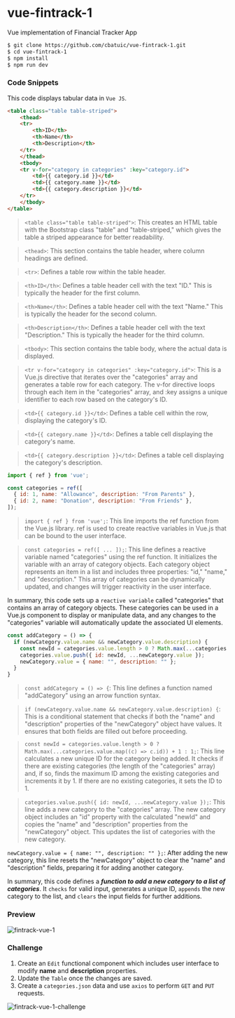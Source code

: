 # vue-fintrack-1
 Vue implementation of Financial Tracker App

```bash
$ git clone https://github.com/cbatuic/vue-fintrack-1.git
$ cd vue-fintrack-1
$ npm install
$ npm run dev
```

### Code Snippets
This code displays tabular data in ```Vue JS```.
```html
<table class="table table-striped">
    <thead>
    <tr>
        <th>ID</th>
        <th>Name</th>
        <th>Description</th>
    </tr>
    </thead>
    <tbody>
    <tr v-for="category in categories" :key="category.id">
        <td>{{ category.id }}</td>
        <td>{{ category.name }}</td>
        <td>{{ category.description }}</td>
    </tr>
    </tbody>
</table>
```
> ```<table class="table table-striped">```: This creates an HTML table with the Bootstrap class "table" and "table-striped," which gives the table a striped appearance for better readability.

> ```<thead>```: This section contains the table header, where column headings are defined.

> ```<tr>```: Defines a table row within the table header.

> ```<th>ID</th>```: Defines a table header cell with the text "ID." This is typically the header for the first column.

> ```<th>Name</th>```: Defines a table header cell with the text "Name." This is typically the header for the second column.

> ```<th>Description</th>```: Defines a table header cell with the text "Description." This is typically the header for the third column.

> ```<tbody>```: This section contains the table body, where the actual data is displayed.

> ```<tr v-for="category in categories" :key="category.id">```: This is a Vue.js directive that iterates over the "categories" array and generates a table row for each category. The v-for directive loops through each item in the "categories" array, and :key assigns a unique identifier to each row based on the category's ID.

> ```<td>{{ category.id }}</td>```: Defines a table cell within the row, displaying the category's ID.

> ```<td>{{ category.name }}</td>```: Defines a table cell displaying the category's name.

> ```<td>{{ category.description }}</td>```: Defines a table cell displaying the category's description.
</p>

```js
import { ref } from 'vue';

const categories = ref([
  { id: 1, name: "Allowance", description: "From Parents" },
  { id: 2, name: "Donation", description: "From Friends" },
]);
```

> ```import { ref } from 'vue';```: This line imports the ref function from the Vue.js library. ref is used to create reactive variables in Vue.js that can be bound to the user interface.

> ```const categories = ref([ ... ]);```: This line defines a reactive variable named "categories" using the ref function. It initializes the variable with an array of category objects. Each category object represents an item in a list and includes three properties: "id," "name," and "description." This array of categories can be dynamically updated, and changes will trigger reactivity in the user interface.

In summary, this code sets up a ```reactive variable``` called "categories" that contains an array of category objects. These categories can be used in a Vue.js component to display or manipulate data, and any changes to the "categories" variable will automatically update the associated UI elements.

```js
const addCategory = () => {
  if (newCategory.value.name && newCategory.value.description) {
    const newId = categories.value.length > 0 ? Math.max(...categories.value.map((c) => c.id)) + 1 : 1;
    categories.value.push({ id: newId, ...newCategory.value });
    newCategory.value = { name: "", description: "" };
  }
}
```

> ```const addCategory = () => {```: This line defines a function named "addCategory" using an arrow function syntax.

> ```if (newCategory.value.name && newCategory.value.description) {```: This is a conditional statement that checks if both the "name" and "description" properties of the "newCategory" object have values. It ensures that both fields are filled out before proceeding.

> ```const newId = categories.value.length > 0 ? Math.max(...categories.value.map((c) => c.id)) + 1 : 1;```: This line calculates a new unique ID for the category being added. It checks if there are existing categories (the length of the "categories" array) and, if so, finds the maximum ID among the existing categories and increments it by 1. If there are no existing categories, it sets the ID to 1.

> ```categories.value.push({ id: newId, ...newCategory.value });```: This line adds a new category to the "categories" array. The new category object includes an "id" property with the calculated "newId" and copies the "name" and "description" properties from the "newCategory" object. This updates the list of categories with the new category.

```newCategory.value = { name: "", description: "" };```: After adding the new category, this line resets the "newCategory" object to clear the "name" and "description" fields, preparing it for adding another category.

In summary, this code defines a ***function to add a new category to a list of categories***. It ```checks``` for valid input, generates a unique ID, ```appends``` the new category to the list, and ```clears``` the input fields for further additions.

### Preview

![fintrack-vue-1](./fintrack-vue-1.gif)

### Challenge

1. Create an ```Edit``` functional component which includes user interface to modify **name** and **description** properties.
2. Update the ```Table``` once the changes are saved.
3. Create a ```categories.json``` data and use ```axios``` to perform ```GET``` and ```PUT``` requests.



![fintrack-vue-1-challenge](./fintrack-vue-1-challenge.gif)